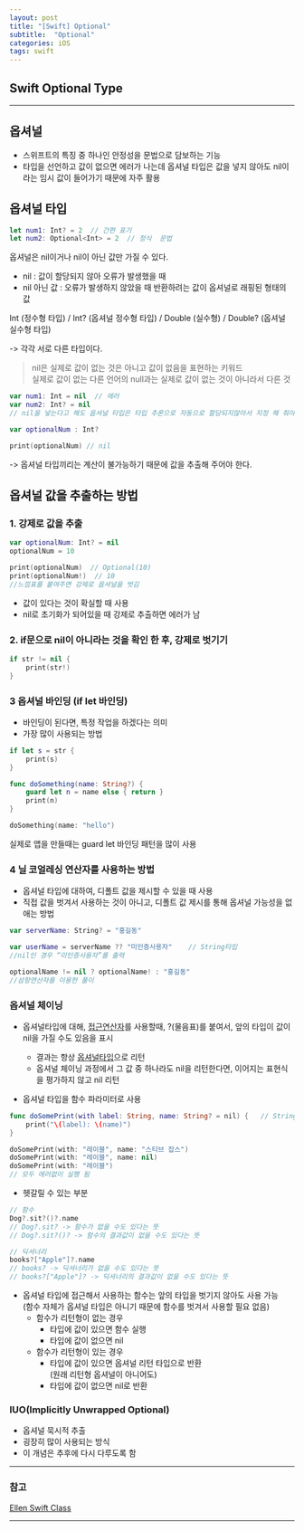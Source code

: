 ```yaml
---
layout: post
title: "[Swift] Optional"
subtitle:  "Optional"
categories: iOS
tags: swift
---
```

## Swift Optional Type
  
----  
  
## 옵셔널
  
- 스위프트의 특징 중 하나인 안정성을 문법으로 담보하는 기능  
- 타입을 선언하고 값이 없으면 에러가 나는데 옵셔널 타입은 값을 넣지 않아도 nil이라는 임시 값이 들어가기 때문에 자주 활용  
  
## 옵셔널 타입  
  
```swift
let num1: Int? = 2  // 간편 표기
let num2: Optional<Int> = 2  // 정식  문법
```
  
옵셔널은 nil이거나 nil이 아닌 값만 가질 수 있다.  
- nil : 값이 할당되지 않아 오류가 발생했을 때  
- nil 아닌 값 : 오류가 발생하지 않았을 때 반환하려는 값이 옵셔널로 래핑된 형태의 값  
  
Int (정수형 타입) / Int? (옵셔널 정수형 타입) / Double (실수형) / Double? (옵셔널 실수형 타입)  
  
-> 각각 서로 다른 타입이다.  
  
> nil은 실제로 값이 없는 것은 아니고 값이 없음을 표현하는 키워드  
> 실제로 값이 없는 다른 언어의 null과는 실제로 값이 없는 것이 아니라서 다른 것  
  

```swift
var num1: Int = nil  // 에러
var num2: Int? = nil  
// nil을 넣는다고 해도 옵셔널 타입은 타입 추론으로 자동으로 할당되지않아서 지정 해 줘야 한다.
```

```swift
var optionalNum : Int?

print(optionalNum) // nil
```  

-> 옵셔널 타입끼리는 계산이 불가능하기 때문에 값을 추출해 주어야 한다.

## 옵셔널 값을 추출하는 방법
  
### 1. 강제로 값을 추출  
  
```swift
var optionalNum: Int? = nil
optionalNum = 10

print(optionalNum)  // Optional(10)
print(optionalNum!)  // 10
//느낌표를 붙여주면 강제로 옵셔널을 벗김
```

- 값이 있다는 것이 확실할 때 사용  
- nil로 초기화가 되어있을 때 강제로 추출하면 에러가 남  
  
  
### 2. if문으로 nil이 아니라는 것을 확인 한 후, 강제로 벗기기

```swift
if str != nil {
    print(str!)
}
```
  

### 3 옵셔널 바인딩 (if let 바인딩)
- 바인딩이 된다면, 특정 작업을 하겠다는 의미
- 가장 많이 사용되는 방법
  
```swift
if let s = str {
	print(s)
}
```
  
```swift
func doSomething(name: String?) {
    guard let n = name else { return }
    print(n)
}

doSomething(name: "hello")
```
실제로 앱을 만들때는 guard let 바인딩 패턴을 많이 사용
  
  
### 4 닐 코얼레싱 연산자를 사용하는 방법
- 옵셔널 타입에 대하여, 디폴트 값을 제시할 수 있을 때 사용
- 직접 값을 벗겨서 사용하는 것이 아니고, 디폴트 값 제시를 통해 옵셔널 가능성을 없애는 방법

```swift
var serverName: String? = "홍길동"

var userName = serverName ?? "미인증사용자"    // String타입
//nil인 경우 “미인증사용자”를 출력

optionalName != nil ? optionalName! : "홍길동"
//삼항연산자를 이용한 풀이
```
  
  
### 옵셔널 체이닝  
  
- 옵셔널타입에 대해, <u>접근연산자</u>를 사용할때, ?(물음표)를 붙여서, 앞의 타입이 값이 nil을 가질 수도 있음을 표시
    - 결과는 항상 <u>옵셔널타입</u>으로 리턴
    - 옵셔널 체이닝 과정에서 그 값 중 하나라도 nil을 리턴한다면, 이어지는 표현식을 평가하지 않고 nil 리턴

- 옵셔널 타입을 함수 파라미터로 사용
  
```swift
func doSomePrint(with label: String, name: String? = nil) {   // String? = nil
    print("\(label): \(name)")
}

doSomePrint(with: "레이블", name: "스티브 잡스")
doSomePrint(with: "레이블", name: nil)
doSomePrint(with: "레이블")
// 모두 에러없이 실행 됨
```
  
- 헷갈릴 수 있는 부분  
  
```swift
// 함수
Dog?.sit?()?.name
// Dog?.sit? -> 함수가 없을 수도 있다는 뜻
// Dog?.sit?()? -> 함수의 결과값이 없을 수도 있다는 뜻

// 딕셔너리
books?["Apple"]?.name
// books? -> 딕셔너리가 없을 수도 있다는 뜻
// books?["Apple"]? -> 딕셔너리의 결과값이 없을 수도 있다는 뜻
```
  
- 옵셔널 타입에 접근해서 사용하는 함수는 앞의 타입을 벗기지 않아도 사용 가능  
  (함수 자체가 옵셔널 타입은 아니기 때문에 함수를 벗겨서 사용할 필요 없음)  
    - 함수가 리턴형이 없는 경우
        - 타입에 값이 있으면 함수 실행
        - 타입에 값이 없으면 nil
    - 함수가 리턴형이 있는 경우
        - 타입에 값이 있으면 옵셔널 리턴 타입으로 반환  
          (원래 리턴형 옵셔널이 아니어도)
        - 타입에 값이 없으면 nil로 반환
  
### IUO(Implicitly Unwrapped Optional)  
- 옵셔널 묵시적 추출
- 굉장히 많이 사용되는 방식
- 이 개념은 추후에 다시 다루도록 함

    
----   
  
### 참고  
  
[Ellen Swift Class](https://www.inflearn.com/course/%EC%8A%A4%EC%9C%84%ED%94%84%ED%8A%B8-%EB%AC%B8%EB%B2%95-%EB%A7%88%EC%8A%A4%ED%84%B0-%EC%8A%A4%EC%BF%A8#)  
  
----  
  